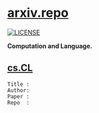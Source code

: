 # [arxiv.repo](https://github.com/Mainvooid/arxiv.repo)

[![LICENSE](https://img.shields.io/badge/license-Anti%20996-blue.svg)](https://github.com/996icu/996.ICU/blob/master/LICENSE)

**Computation and Language.**

## [cs.CL](https://arxiv.org/list/cs.CL/recent) 

```
Title :
Author:
Paper :
Repo  :
```